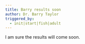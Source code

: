 ```yaml
---
title: Barry results soon
author: Dr. Barry Taylor
triggered_by:
  - init|start|fish|adult
---
```


I am sure the results will come soon.
